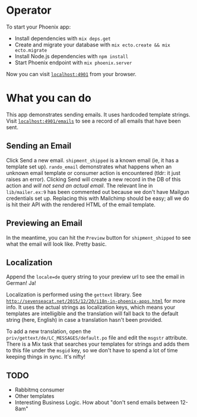 # Operator

To start your Phoenix app:

  * Install dependencies with `mix deps.get`
  * Create and migrate your database with `mix ecto.create && mix ecto.migrate`
  * Install Node.js dependencies with `npm install`
  * Start Phoenix endpoint with `mix phoenix.server`

Now you can visit [`localhost:4901`](http://localhost:4901) from your browser.

# What you can do

This app demonstrates sending emails.  It uses hardcoded template strings.  Visit [`localhost:4901/emails`](http://localhost:4901/emails) to see a record of all emails that have been sent.

## Sending an Email

Click Send a new email.  `shipment_shipped` is a known email (ie, it has a template set up).  `rando_email` demonstrates what happens when an unknown email template or consumer action is encountered (tldr: it just raises an error).
Clicking Send will create a new record in the DB of this action and _will not send an actual email_.  The relevant line in `lib/mailer.ex:9` has been commented out because we don't have Mailgun credentials set up.  Replacing this with Mailchimp should be easy; 
all we do is hit their API with the rendered HTML of the email template.

## Previewing an Email

In the meantime, you can hit the `Preview` button for `shipment_shipped` to see what the email will look like.  Pretty basic.

## Localization

Append the `locale=de` query string to your preview url to see the email in German!  Ja!

Localization is performed using the `gettext` library.  See [`http://sevenseacat.net/2015/12/20/i18n-in-phoenix-apps.html`](http://sevenseacat.net/2015/12/20/i18n-in-phoenix-apps.html) for more info.  It uses the actual strings as localization keys, which means 
your templates are intelligible and the translation will fall back to the default string (here, English) in case a translation hasn't been provided.

To add a new translation, open the `priv/gettext/de/LC_MESSAGES/default.po` file and edit the `msgstr` attribute.  There is a Mix task that searches your templates for strings and adds them to this file under the `msgid` key, so we don't have to spend a lot of time
keeping things in sync.  It's nifty!


## TODO

* Rabbitmq consumer
* Other templates
* Interesting Business Logic.  How about "don't send emails between 12-8am"
